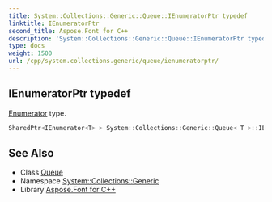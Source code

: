 ```yaml
---
title: System::Collections::Generic::Queue::IEnumeratorPtr typedef
linktitle: IEnumeratorPtr
second_title: Aspose.Font for C++
description: 'System::Collections::Generic::Queue::IEnumeratorPtr typedef. Enumerator type in C++.'
type: docs
weight: 1500
url: /cpp/system.collections.generic/queue/ienumeratorptr/
---
```

## IEnumeratorPtr typedef


[Enumerator](../enumerator/) type.

```cpp
SharedPtr<IEnumerator<T> > System::Collections::Generic::Queue< T >::IEnumeratorPtr
```

## See Also

* Class [Queue](../)
* Namespace [System::Collections::Generic](../../)
* Library [Aspose.Font for C++](../../../)
